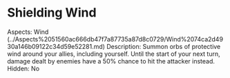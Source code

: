 # Shielding Wind

Aspects: Wind (../Aspects%2051560ac666db47f7a87735a87d8c0729/Wind%2074ca2d4930a146b09122c34d59e52281.md)
Description: Summon orbs of protective wind around your allies, including yourself. Until the start of your next turn, damage dealt by enemies have a 50% chance to hit the attacker instead.
Hidden: No
